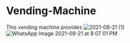 # Vending-Machine
This vending machine provides
![2021-08-21 (1)](https://user-images.githubusercontent.com/69066316/130328485-cf312fc6-c7f7-4720-8bc9-a7b3e4961dd3.png)
![WhatsApp Image 2021-08-21 at 8 07 01 PM](https://user-images.githubusercontent.com/69066316/130328487-47d5c8bc-3f06-4097-aab6-f38dcc0f35f0.jpeg)

